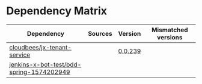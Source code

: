 # Dependency Matrix

Dependency | Sources | Version | Mismatched versions
---------- | ------- | ------- | -------------------
[cloudbees/jx-tenant-service](https://github.com/cloudbees/jx-tenant-service) |  | [0.0.239](https://github.com/cloudbees/jx-tenant-service/releases/tag/v0.0.239) | 
[jenkins-x-bot-test/bdd-spring-1574202949](https://github.com/jenkins-x-bot-test/bdd-spring-1574202949.git) |  | []() | 
